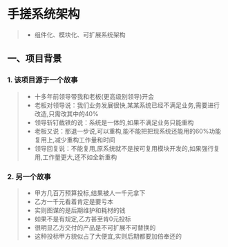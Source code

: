 # 手搓系统架构
>* 组件化、模块化、可扩展系统架构

## 一、项目背景
### 1. 该项目源于一个故事
>* 十多年前领导带我和老板(更高级别领导)开会
>* 老板对领导说：我们业务发展很快,某某系统已经不满足业务,需要进行改造,只需改其中的40%
>* 领导斩钉截铁的说：系统是一体的,如果不满足业务只能重构
>* 老板又说：那退一步说,可以重构,能不能把把现系统还能用的60%功能复用上,减少重构工作量和时间
>* 领导回复说：不能复用,原系统就不是按可复用模块开发的,如果强行复用,工作量更大,还不如全新重构

### 2. 另一个故事
>* 甲方几百万预算投标,结果被人一千元拿下
>* 乙方一千元看着肯定是要亏本
>* 实则图谋的是后期维护和耗材的钱
>* 如果不是有规定,乙方甚至肯0元投标
>* 很明显乙方交付的产品是不可扩展不可替换的
>* 这种投标甲方貌似占了大便宜,实则后期都要加倍奉还的